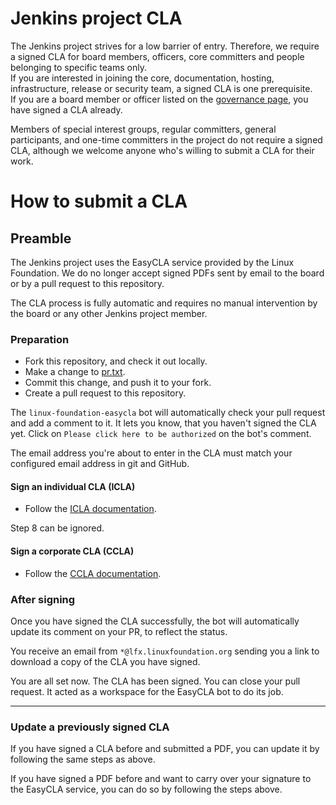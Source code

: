 # Jenkins project CLA

The Jenkins project strives for a low barrier of entry. Therefore, we require a signed CLA for board members, officers, core committers and people belonging to specific teams only.  
If you are interested in joining the core, documentation, hosting, infrastructure, release or security team, a signed CLA is one prerequisite.  
If you are a board member or officer listed on the [governance page](https://www.jenkins.io/project/board/), you have signed a CLA already.

Members of special interest groups, regular committers, general participants, and one-time committers in the project do not require a signed CLA, although we welcome anyone who's willing to submit a CLA for their work.

# How to submit a CLA

## Preamble

The Jenkins project uses the EasyCLA service provided by the Linux Foundation. We do no longer accept signed PDFs sent by email to the board or by a pull request to this repository.

The CLA process is fully automatic and requires no manual intervention by the board or any other Jenkins project member.

### Preparation

- Fork this repository, and check it out locally.
- Make a change to [pr.txt](https://github.com/jenkinsci/infra-cla/blob/master/pr.txt).
- Commit this change, and push it to your fork.
- Create a pull request to this repository.

The `linux-foundation-easycla` bot will automatically check your pull request and add a comment to it.
It lets you know, that you haven't signed the CLA yet. Click on `Please click here to be authorized` on the bot's comment.

The email address you're about to enter in the CLA must match your configured email address in git and GitHub.

#### Sign an individual CLA (ICLA)

- Follow the [ICLA documentation](https://docs.linuxfoundation.org/lfx/easycla/v2-current/contributors/individual-contributor#github).

Step 8 can be ignored.

#### Sign a corporate CLA (CCLA)

- Follow the [CCLA documentation](https://docs.linuxfoundation.org/lfx/easycla/v2-current/contributors/corporate-contributor#github).

### After signing

Once you have signed the CLA successfully, the bot will automatically update its comment on your PR, to reflect the status.

You receive an email from `*@lfx.linuxfoundation.org` sending you a link to download a copy of the CLA you have signed.

You are all set now. The CLA has been signed. You can close your pull request. It acted as a workspace for the EasyCLA bot to do its job.

---

### Update a previously signed CLA

If you have signed a CLA before and submitted a PDF, you can update it by following the same steps as above.

If you have signed a PDF before and want to carry over your signature to the EasyCLA service, you can do so by following the steps above.
